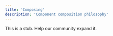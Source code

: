 ```yaml
---
title: 'Composing'
description: 'Component composition philosophy'
---
```


This is a stub. Help our community expand it.
